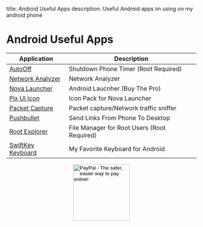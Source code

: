 title: Android Useful Apps
description: Useful Android apps im using on my android phone

# Android Useful Apps

| Application                                                                                     | Description                                 |
| ----------------------------------------------------------------------------------------------- | ------------------------------------------- |
| [AutoOff](https://play.google.com/store/apps/details?id=de.jonathansautter.autooff)             | Shutdown Phone Timer (Root Required)        |
| [Network Analyzer](https://play.google.com/store/apps/details?id=net.techet.netanalyzerlite.an) | Network Analyzer                            |
| [Nova Launcher](https://play.google.com/store/apps/details?id=com.teslacoilsw.launcher&hl=en)   | Android Laucnher (Buy The Pro)              |
| [Pix UI Icon](https://play.google.com/store/apps/details?id=com.themezilla.pixelui)             | Icon Pack for Nova Launcher                 |
| [Packet Capture](https://play.google.com/store/apps/details?id=app.greyshirts.sslcapture)       | Packet capture/Network traffic sniffer      |
| [Pushbullet](https://play.google.com/store/apps/details?id=com.pushbullet.android)              | Send Links From Phone To Desktop            |
| [Root Explorer](https://play.google.com/store/apps/details?id=com.speedsoftware.rootexplorer)   | File Manager for Root Users (Root Required) |
| [SwiftKey Keyboard](https://play.google.com/store/apps/details?id=com.touchtype.swiftkey)       | My Favorite Keyboard for Android            |

<!-- Donation Button -->
<form action="https://www.paypal.com/cgi-bin/webscr" method="post" target="_top" align="center"><input type="hidden" name="cmd" value="_s-xclick"><input type="hidden" name="hosted_button_id" value="Q94AU5RUD4X6A"><input type="image" src="https://raw.githubusercontent.com/fire1ce/3os.org/gh-pages/assets/images/beerDonation.png" width="150px" border="0" name="submit" alt="PayPal - The safer, easier way to pay online!"><img alt="" border="0" src="https://www.paypalobjects.com/en_US/i/scr/pixel.gif" width="1" height="1"></form>
<!-- Donation Button -->